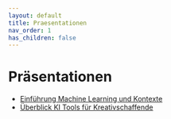 ```yaml
---
layout: default
title: Praesentationen
nav_order: 1
has_children: false
---
```


# Präsentationen


* [Einführung Machine Learning und Kontexte ](./grundlagen/index.html)
* [Überblick KI Tools für Kreativschaffende]()
